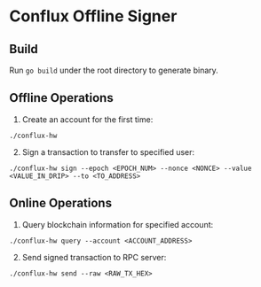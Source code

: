 # Conflux Offline Signer

## Build
Run `go build` under the root directory to generate binary.

## Offline Operations
1. Create an account for the first time:
```
./conflux-hw
```

2. Sign a transaction to transfer to specified user:
```
./conflux-hw sign --epoch <EPOCH_NUM> --nonce <NONCE> --value <VALUE_IN_DRIP> --to <TO_ADDRESS>
```

## Online Operations
1. Query blockchain information for specified account:
```
./conflux-hw query --account <ACCOUNT_ADDRESS>
```

2. Send signed transaction to RPC server:
```
./conflux-hw send --raw <RAW_TX_HEX>
```